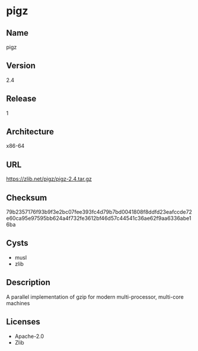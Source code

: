 # pigz

## Name
pigz

## Version
2.4

## Release
1

## Architecture
x86-64

## URL
https://zlib.net/pigz/pigz-2.4.tar.gz

## Checksum
79b2357176f93b9f3e2bc07fee393fc4d79b7bd0041808f8ddfd23eafccde72e60ca95e97595bb624a4f732fe3612bf46d57c44541c36ae62f9aa6336abe16ba

## Cysts
* musl
* zlib

## Description
A parallel implementation of gzip for modern multi-processor, multi-core
machines

## Licenses
* Apache-2.0
* Zlib
